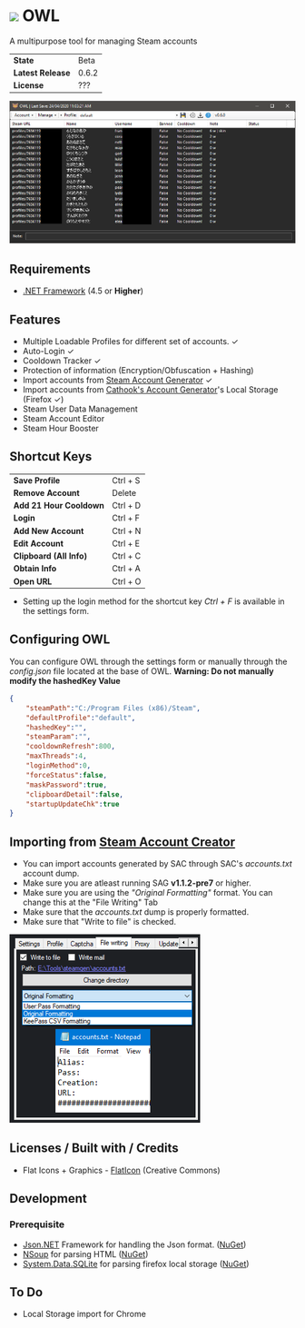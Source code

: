 # <img width=34 src="owl/icon.ico" /> OWL
A multipurpose tool for managing Steam accounts
<table>
    <tr><td><b>State</b></td><td>Beta</td></tr>
    <tr><td><b>Latest Release</b></td><td>0.6.2</td></tr>
    <tr><td><b>License</b></td><td>???</td></tr>
</table>

<img src="ss.png"/>

## Requirements
* <a href="https://dotnet.microsoft.com/download/dotnet-framework">.NET Framework</a> (4.5 or <b>Higher</b>)

## Features
* Multiple Loadable Profiles for different set of accounts. ✓
* Auto-Login ✓
* Cooldown Tracker ✓
* Protection of information (Encryption/Obfuscation + Hashing)
* Import accounts from <a href="https://github.com/Ashesh3/Steam-Account-Generator">Steam Account Generator</a> ✓
* Import accounts from  <a href="https://accgen.cathook.club">Cathook's Account Generator</a>'s Local Storage (Firefox ✓)
* Steam User Data Management
* Steam Account Editor
* Steam Hour Booster

## Shortcut Keys
<table>
    <tr><td><b>Save Profile</b></td><td>Ctrl + S</td></tr>
    <tr><td><b>Remove Account</b></td><td>Delete</td></tr>
    <tr><td><b>Add 21 Hour Cooldown</b></td><td>Ctrl + D</td></tr>
    <tr><td><b>Login</b></td><td>Ctrl + F</td></tr>
    <tr><td><b>Add New Account</b></td><td>Ctrl + N</td></tr>
    <tr><td><b>Edit Account</b></td><td>Ctrl + E</td></tr>
    <tr><td><b>Clipboard (All Info)</b></td><td>Ctrl + C</td></tr>
    <tr><td><b>Obtain Info</b></td><td>Ctrl + A</td></tr>
    <tr><td><b>Open URL</b></td><td>Ctrl + O</td></tr>
</table>

* Setting up the login method for the shortcut key <i>Ctrl + F</i> is available in the settings form.

## Configuring OWL
You can configure OWL through the settings form or manually through the <i>config.json</i> file located at the base of OWL.
<b>Warning: Do not manually modify the hashedKey Value</b>

```json
{
    "steamPath":"C:/Program Files (x86)/Steam",
    "defaultProfile":"default",
    "hashedKey":"",
    "steamParam":"",
    "cooldownRefresh":800,
    "maxThreads":4,
    "loginMethod":0,
    "forceStatus":false,
    "maskPassword":true,
    "clipboardDetail":false,
    "startupUpdateChk":true
}
```

## Importing from <a href="https://github.com/Ashesh3/Steam-Account-Generator">Steam Account Creator</a>
* You can import accounts generated by SAC through SAC's <i>accounts.txt</i> account dump.
* Make sure you are atleast running SAG <b>v1.1.2-pre7</b> or higher.
* Make sure you are using the <i>"Original Formatting"</i> format. You can change this at the "File Writing" Tab
* Make sure that the <i>accounts.txt</i> dump is properly formatted.
* Make sure that "Write to file" is checked.

<img src="ss2.png"/>

## Licenses / Built with / Credits
* Flat Icons + Graphics - <a href="https://www.flaticon.com/">FlatIcon</a> (Creative Commons)

## Development
### Prerequisite
* <a href="https://www.newtonsoft.com/json">Json.NET</a> Framework for handling the Json format. (<a href="https://www.nuget.org/packages/Newtonsoft.Json/">NuGet</a>)
* <a href="https://github.com/GeReV/NSoup">NSoup</a> for parsing HTML (<a href="https://www.nuget.org/packages/NSoup/">NuGet</a>)
* <a href="https://system.data.sqlite.org/index.html/doc/trunk/www/index.wiki">System.Data.SQLite</a> for parsing firefox local storage (<a href="https://www.nuget.org/packages/System.Data.SQLite/">NuGet</a>)

## To Do
* Local Storage import for Chrome